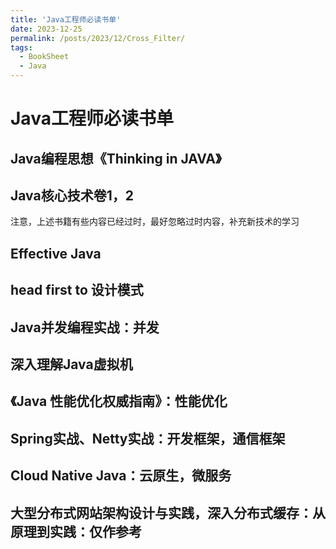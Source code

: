 ```yaml
---
title: 'Java工程师必读书单'
date: 2023-12-25
permalink: /posts/2023/12/Cross_Filter/
tags:
  - BookSheet
  - Java
---
```


Java工程师必读书单
========

## Java编程思想《Thinking in JAVA》
## Java核心技术卷1，2
注意，上述书籍有些内容已经过时，最好忽略过时内容，补充新技术的学习
## Effective Java
## head first to 设计模式
## Java并发编程实战：并发
## 深入理解Java虚拟机
## 《Java 性能优化权威指南》：性能优化
## Spring实战、Netty实战：开发框架，通信框架
## Cloud Native Java：云原生，微服务
## 大型分布式网站架构设计与实践，深入分布式缓存：从原理到实践：仅作参考